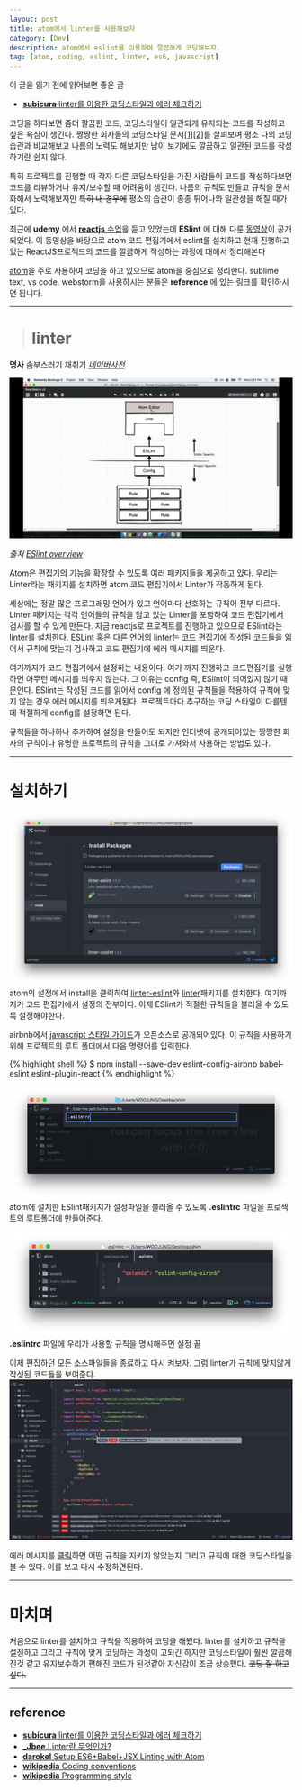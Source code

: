 ```yaml
---
layout: post
title: atom에서 linter를 사용해보자
category: [Dev]
description: atom에서 eslint를 이용하여 깔끔하게 코딩해보자.
tag: [atom, coding, eslint, linter, es6, javascript]
---
```


이 글을 읽기 전에 읽어보면 좋은 글  

- [**subicura** linter를 이용한 코딩스타일과 에러 체크하기](http://subicura.com/2016/07/11/coding-convention.html)

코딩을 하다보면 좀더 깔끔한 코드, 코딩스타일이 일관되게 유지되는 코드를 작성하고 싶은 욕심이 생긴다. 짱짱한 회사들의 코딩스타일 문서[[1]](https://github.com/google/styleguide)[[2]](https://github.com/airbnb/javascript)를 살펴보며 평소 나의 코딩 습관과 비교해보고 나름의 노력도 해보지만 남이 보기에도 깔끔하고 일관된 코드를 작성하기란 쉽지 않다.

특히 프로젝트를 진행할 때 각자 다른 코딩스타일을 가진 사람들이 코드를 작성하다보면 코드를 리뷰하거나 유지/보수할 때 어려움이 생긴다. 나름의 규칙도 만들고 규칙을 문서화해서 노력해보지만 <del>특히 내 경우에</del> 평소의 습관이 종종 튀어나와 일관성을 해칠 때가 있다.

최근에 **udemy** 에서 [**reactjs** 수업](https://www.udemy.com/react-redux/learn/v4/content)을 듣고 있었는데 **ESlint** 에 대해 다룬 [동영상](https://www.youtube.com/playlist?list=PL9f8_QifuTL4CS8-OyA-4WADhkddOnRS4)이 공개되었다. 이 동영상을 바탕으로 atom 코드 편집기에서 eslint를 설치하고 현재 진행하고 있는 ReactJS프로젝드의 코드를 깔끔하게 작성하는 과정에 대해서 정리해본다

[atom](https://atom.io/)을 주로 사용하여 코딩을 하고 있으므로 atom을 중심으로 정리한다. sublime text, vs code, webstorm을 사용하시는 분들은 **reference** 에 있는 링크를 확인하시면 됩니다.

---

> # linter  
**명사** 솜부스러기 채취기 [*네이버사전*](http://endic.naver.com/enkrEntry.nhn?sLn=kr&entryId=de2f89f5fdbc42e88f2ebf24e4ff0cf2)

![예1](/images/dev/4/0.png)

*출처 [ESlint overview](https://www.youtube.com/watch?v=aWFwJVjfDlE&index=1&list=PL9f8_QifuTL4CS8-OyA-4WADhkddOnRS4)*

Atom은 편집기의 기능을 확장할 수 있도록 여러 패키지들을 제공하고 있다. 우리는 Linter라는 패키지를 설치하면 atom 코드 편집기에서 Linter가 작동하게 된다.

세상에는 정말 많은 프로그래밍 언어가 있고 언어마다 선호하는 규칙이 전부 다르다. Linter 패키지는 각각 언어들의 규칙을 담고 있는 Linter를 포함하여 코드 편집기에서 검사를 할 수 있게 만든다. 지금 reactjs로 프로젝트를 진행하고 있으므로 ESlint라는 linter를 설치한다. ESLint 혹은 다른 언어의 linter는 코드 편집기에 작성된 코드들을 읽어서 규칙에 맞는지 검사하고 코드 편집기에 에러 메시지를 띄운다.

여기까지가 코드 편집기에서 설정하는 내용이다. 여기 까지 진행하고 코드편집기를 실행하면 아무런 메시지를 띄우지 않는다. 그 이유는 config 즉, ESlint이 되어있지 않기 때문인다. ESlint는 작성된 코드를 읽어서 config 에 정의된 규칙들을 적용하여 규칙에 맞지 않는 경우 에러 메시지를 띄우게된다. 프로젝트마다 추구하는 코딩 스타일이 다를텐데 적절하게 config를 설정하면 된다.

규칙들을 하나하나 추가하여 설정을 만들어도 되지만 인터넷에 공개되어있는 짱짱한 회사의 규칙이나 유명한 프로젝트의 규칙을 그대로 가져와서 사용하는 방법도 있다.

---

# 설치하기
![예1](/images/dev/4/1.png)
atom의 설정에서 install을 클릭하여 [linter-eslint](https://atom.io/packages/linter-eslint)와 [linter](https://atom.io/packages/linter)패키지를 설치한다. 여기까지가 코드 편집기에서 설정의 전부이다. 이제 ESlint가 적절한 규칙들을 불러올 수 있도록 설정해야한다.

airbnb에서 [javascript 스타일 가이드](https://github.com/airbnb/javascript)가 오픈소스로 공개되어있다. 이 규칙을 사용하기 위해 프로젝트의 루트 폴더에서 다음 명령어를 입력한다.


{% highlight shell %}
$ npm install --save-dev eslint-config-airbnb babel-eslint eslint-plugin-react
{% endhighlight %}

![예1](/images/dev/4/2.png)
atom에 설치한 ESlint패키지가 설정파일을 불러올 수 있도록 **.eslintrc** 파일을 프로젝트의 루트폴더에 만들어준다.

![예1](/images/dev/4/3.png)
**.eslintrc** 파일에 우리가 사용할 규칙을 명시해주면 설정 끝

이제 편집하던 모든 소스파일들을 종료하고 다시 켜보자. 그럼 linter가 규칙에 맞지않게 작성된 코드들을 보여준다.
![예1](/images/dev/4/4.png)

에러 메시지를 [클릭](http://eslint.org/docs/rules/class-methods-use-this)하면 어떤 규칙을 지키지 않았는지 그리고 규칙에 대한 코딩스타일을 볼 수 있다. 이를 보고 다시 수정하면된다.

---

# 마치며
처음으로 linter를 설치하고 규칙을 적용하여 코딩을 해봤다. linter를 설치하고 규칙을 설정하고 그리고 규칙에 맞게 코딩하는 과정이 고되긴 하지만 코딩스타일이 훨씬 깔끔해진것 같고 유지보수하기 편해진 코드가 된것같아 자신감이 조금 상승했다.
<del>코딩 잘 하고 싶다.</del>

---

## reference
- [**subicura** linter를 이용한 코딩스타일과 에러 체크하기](http://subicura.com/2016/07/11/coding-convention.html)
- [**_Jbee** Linter란 무엇인가?](http://asfirstalways.tistory.com/276)
- [**darokel** Setup ES6+Babel+JSX Linting with Atom](https://gist.github.com/darokel/90fe5c8ad8df5efcab6b)
- [**wikipedia** Coding conventions](https://en.wikipedia.org/wiki/Coding_conventions)
- [**wikipedia** Programming style](https://en.wikipedia.org/wiki/Programming_style)
